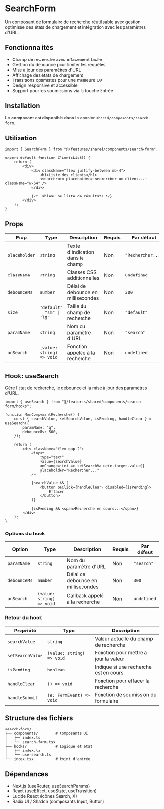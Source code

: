 # SearchForm

Un composant de formulaire de recherche réutilisable avec gestion optimisée des états de chargement et intégration avec les paramètres d'URL.

## Fonctionnalités

- Champ de recherche avec effacement facile
- Gestion du debounce pour limiter les requêtes
- Mise à jour des paramètres d'URL
- Affichage des états de chargement
- Transitions optimistes pour une meilleure UX
- Design responsive et accessible
- Support pour les soumissions via la touche Entrée

## Installation

Le composant est disponible dans le dossier `shared/components/search-form`.

## Utilisation

```tsx
import { SearchForm } from "@/features/shared/components/search-form";

export default function ClientsList() {
	return (
		<div>
			<div className="flex justify-between mb-4">
				<h1>Liste des clients</h1>
				<SearchForm placeholder="Rechercher un client..." className="w-64" />
			</div>

			{/* Tableau ou liste de résultats */}
		</div>
	);
}
```

## Props

| Prop          | Type                        | Description                        | Requis | Par défaut        |
| ------------- | --------------------------- | ---------------------------------- | ------ | ----------------- |
| `placeholder` | `string`                    | Texte d'indication dans le champ   | Non    | `"Rechercher..."` |
| `className`   | `string`                    | Classes CSS additionnelles         | Non    | `undefined`       |
| `debounceMs`  | `number`                    | Délai de debounce en millisecondes | Non    | `300`             |
| `size`        | `"default" \| "sm" \| "lg"` | Taille du champ de recherche       | Non    | `"default"`       |
| `paramName`   | `string`                    | Nom du paramètre d'URL             | Non    | `"search"`        |
| `onSearch`    | `(value: string) => void`   | Fonction appelée à la recherche    | Non    | `undefined`       |

## Hook: useSearch

Gère l'état de recherche, le debounce et la mise à jour des paramètres d'URL.

```tsx
import { useSearch } from "@/features/shared/components/search-form/hooks";

function MonComposantRecherche() {
	const { searchValue, setSearchValue, isPending, handleClear } = useSearch({
		paramName: "q",
		debounceMs: 500,
	});

	return (
		<div className="flex gap-2">
			<input
				type="text"
				value={searchValue}
				onChange={(e) => setSearchValue(e.target.value)}
				placeholder="Rechercher..."
			/>

			{searchValue && (
				<button onClick={handleClear} disabled={isPending}>
					Effacer
				</button>
			)}

			{isPending && <span>Recherche en cours...</span>}
		</div>
	);
}
```

### Options du hook

| Option       | Type                      | Description                        | Requis | Par défaut  |
| ------------ | ------------------------- | ---------------------------------- | ------ | ----------- |
| `paramName`  | `string`                  | Nom du paramètre d'URL             | Non    | `"search"`  |
| `debounceMs` | `number`                  | Délai de debounce en millisecondes | Non    | `300`       |
| `onSearch`   | `(value: string) => void` | Callback appelé à la recherche     | Non    | `undefined` |

### Retour du hook

| Propriété        | Type                      | Description                           |
| ---------------- | ------------------------- | ------------------------------------- |
| `searchValue`    | `string`                  | Valeur actuelle du champ de recherche |
| `setSearchValue` | `(value: string) => void` | Fonction pour mettre à jour la valeur |
| `isPending`      | `boolean`                 | Indique si une recherche est en cours |
| `handleClear`    | `() => void`              | Fonction pour effacer la recherche    |
| `handleSubmit`   | `(e: FormEvent) => void`  | Fonction de soumission du formulaire  |

## Structure des fichiers

```
search-form/
├── components/        # Composants UI
│   ├── index.ts
│   └── search-form.tsx
├── hooks/             # Logique et état
│   ├── index.ts
│   └── use-search.ts
└── index.tsx          # Point d'entrée
```

## Dépendances

- Next.js (useRouter, useSearchParams)
- React (useEffect, useState, useTransition)
- Lucide React (icônes Search, X)
- Radix UI / Shadcn (composants Input, Button)
